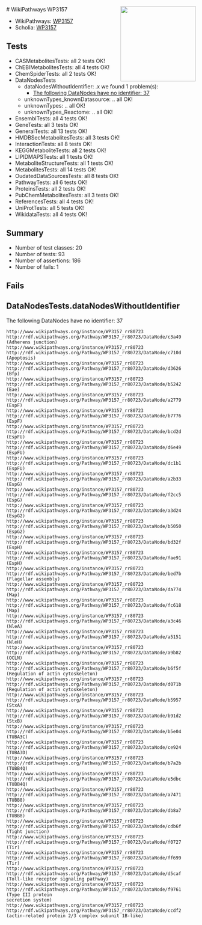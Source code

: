 <img style="float: right; width: 200px" src="https://upload.wikimedia.org/wikipedia/commons/thumb/8/83/Wplogo_with_text_500.png/640px-Wplogo_with_text_500.png" />
# WikiPathways WP3157

* WikiPathways: [WP3157](https://wikipathways.org/pathways/WP3157)
* Scholia: [WP3157](https://scholia.toolforge.org/wikipathways/WP3157)
## Tests
* CASMetabolitesTests: all 2 tests OK!
* ChEBIMetabolitesTests: all 4 tests OK!
* ChemSpiderTests: all 2 tests OK!
* DataNodesTests
    * dataNodesWithoutIdentifier: .x we found 1 problem(s):
        * [The following DataNodes have no identifier: 37](#8792c4d5)
    * unknownTypes_knownDatasource: .. all OK!
    * unknownTypes: .. all OK!
    * unknownTypes_Reactome: .. all OK!
* EnsemblTests: all 4 tests OK!
* GeneTests: all 3 tests OK!
* GeneralTests: all 13 tests OK!
* HMDBSecMetabolitesTests: all 3 tests OK!
* InteractionTests: all 8 tests OK!
* KEGGMetaboliteTests: all 2 tests OK!
* LIPIDMAPSTests: all 1 tests OK!
* MetaboliteStructureTests: all 1 tests OK!
* MetabolitesTests: all 14 tests OK!
* OudatedDataSourcesTests: all 8 tests OK!
* PathwayTests: all 6 tests OK!
* ProteinsTests: all 2 tests OK!
* PubChemMetabolitesTests: all 3 tests OK!
* ReferencesTests: all 4 tests OK!
* UniProtTests: all 5 tests OK!
* WikidataTests: all 4 tests OK!


## Summary

* Number of test classes: 20
* Number of tests: 93
* Number of assertions: 186
* Number of fails: 1

## Fails

<a name="8792c4d5" />

## DataNodesTests.dataNodesWithoutIdentifier

The following DataNodes have no identifier: 37
```
http://www.wikipathways.org/instance/WP3157_rr80723 http://rdf.wikipathways.org/Pathway/WP3157_rr80723/DataNode/c3a49 (Adherens junction)
http://www.wikipathways.org/instance/WP3157_rr80723 http://rdf.wikipathways.org/Pathway/WP3157_rr80723/DataNode/c710d (Apoptosis)
http://www.wikipathways.org/instance/WP3157_rr80723 http://rdf.wikipathways.org/Pathway/WP3157_rr80723/DataNode/d3626 (Bfp)
http://www.wikipathways.org/instance/WP3157_rr80723 http://rdf.wikipathways.org/Pathway/WP3157_rr80723/DataNode/b5242 (Eae)
http://www.wikipathways.org/instance/WP3157_rr80723 http://rdf.wikipathways.org/Pathway/WP3157_rr80723/DataNode/a2779 (EspF)
http://www.wikipathways.org/instance/WP3157_rr80723 http://rdf.wikipathways.org/Pathway/WP3157_rr80723/DataNode/b7776 (EspF)
http://www.wikipathways.org/instance/WP3157_rr80723 http://rdf.wikipathways.org/Pathway/WP3157_rr80723/DataNode/bcd2d (EspFU)
http://www.wikipathways.org/instance/WP3157_rr80723 http://rdf.wikipathways.org/Pathway/WP3157_rr80723/DataNode/d6e49 (EspFU)
http://www.wikipathways.org/instance/WP3157_rr80723 http://rdf.wikipathways.org/Pathway/WP3157_rr80723/DataNode/dc1b1 (EspFU)
http://www.wikipathways.org/instance/WP3157_rr80723 http://rdf.wikipathways.org/Pathway/WP3157_rr80723/DataNode/a2b33 (EspG)
http://www.wikipathways.org/instance/WP3157_rr80723 http://rdf.wikipathways.org/Pathway/WP3157_rr80723/DataNode/f2cc5 (EspG)
http://www.wikipathways.org/instance/WP3157_rr80723 http://rdf.wikipathways.org/Pathway/WP3157_rr80723/DataNode/a3d24 (EspG2)
http://www.wikipathways.org/instance/WP3157_rr80723 http://rdf.wikipathways.org/Pathway/WP3157_rr80723/DataNode/b5050 (EspG2)
http://www.wikipathways.org/instance/WP3157_rr80723 http://rdf.wikipathways.org/Pathway/WP3157_rr80723/DataNode/bd32f (EspH)
http://www.wikipathways.org/instance/WP3157_rr80723 http://rdf.wikipathways.org/Pathway/WP3157_rr80723/DataNode/fae91 (EspH)
http://www.wikipathways.org/instance/WP3157_rr80723 http://rdf.wikipathways.org/Pathway/WP3157_rr80723/DataNode/bed7b (Flagellar assembly)
http://www.wikipathways.org/instance/WP3157_rr80723 http://rdf.wikipathways.org/Pathway/WP3157_rr80723/DataNode/da774 (Map)
http://www.wikipathways.org/instance/WP3157_rr80723 http://rdf.wikipathways.org/Pathway/WP3157_rr80723/DataNode/fc618 (Map)
http://www.wikipathways.org/instance/WP3157_rr80723 http://rdf.wikipathways.org/Pathway/WP3157_rr80723/DataNode/a3c46 (NleA)
http://www.wikipathways.org/instance/WP3157_rr80723 http://rdf.wikipathways.org/Pathway/WP3157_rr80723/DataNode/a5151 (NleH)
http://www.wikipathways.org/instance/WP3157_rr80723 http://rdf.wikipathways.org/Pathway/WP3157_rr80723/DataNode/a9b82 (OCLN)
http://www.wikipathways.org/instance/WP3157_rr80723 http://rdf.wikipathways.org/Pathway/WP3157_rr80723/DataNode/b6f5f (Regulation of actin cytoskeleton)
http://www.wikipathways.org/instance/WP3157_rr80723 http://rdf.wikipathways.org/Pathway/WP3157_rr80723/DataNode/d071b (Regulation of actin cytoskeleton)
http://www.wikipathways.org/instance/WP3157_rr80723 http://rdf.wikipathways.org/Pathway/WP3157_rr80723/DataNode/b5957 (StxA)
http://www.wikipathways.org/instance/WP3157_rr80723 http://rdf.wikipathways.org/Pathway/WP3157_rr80723/DataNode/b91d2 (StxB)
http://www.wikipathways.org/instance/WP3157_rr80723 http://rdf.wikipathways.org/Pathway/WP3157_rr80723/DataNode/b5e04 (TUBA3C)
http://www.wikipathways.org/instance/WP3157_rr80723 http://rdf.wikipathways.org/Pathway/WP3157_rr80723/DataNode/ce924 (TUBA3D)
http://www.wikipathways.org/instance/WP3157_rr80723 http://rdf.wikipathways.org/Pathway/WP3157_rr80723/DataNode/b7a2b (TUBB4Q)
http://www.wikipathways.org/instance/WP3157_rr80723 http://rdf.wikipathways.org/Pathway/WP3157_rr80723/DataNode/e5dbc (TUBB4Q)
http://www.wikipathways.org/instance/WP3157_rr80723 http://rdf.wikipathways.org/Pathway/WP3157_rr80723/DataNode/a7471 (TUBB8)
http://www.wikipathways.org/instance/WP3157_rr80723 http://rdf.wikipathways.org/Pathway/WP3157_rr80723/DataNode/db8a7 (TUBB8)
http://www.wikipathways.org/instance/WP3157_rr80723 http://rdf.wikipathways.org/Pathway/WP3157_rr80723/DataNode/cdb6f (Tight junction)
http://www.wikipathways.org/instance/WP3157_rr80723 http://rdf.wikipathways.org/Pathway/WP3157_rr80723/DataNode/f0727 (Tir)
http://www.wikipathways.org/instance/WP3157_rr80723 http://rdf.wikipathways.org/Pathway/WP3157_rr80723/DataNode/ff699 (Tir)
http://www.wikipathways.org/instance/WP3157_rr80723 http://rdf.wikipathways.org/Pathway/WP3157_rr80723/DataNode/d5caf (Toll-like receptor signaling pathway)
http://www.wikipathways.org/instance/WP3157_rr80723 http://rdf.wikipathways.org/Pathway/WP3157_rr80723/DataNode/f9761 (Type III protein
secretion system)
http://www.wikipathways.org/instance/WP3157_rr80723 http://rdf.wikipathways.org/Pathway/WP3157_rr80723/DataNode/ccdf2 (actin-related protein 2/3 complex subunit 1B-like)
```

